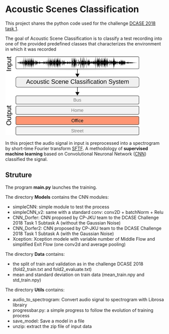# Acoustic Scenes Classification

This project shares the python code used for the challenge [DCASE 2018 task 1](http://dcase.community/challenge2018/index).

The goal of Acoustic Scene Classification is to classify a test recording into one of the provided predefined classes that characterizes the environment in which it was recorded

![ASC schema](https://raw.githubusercontent.com/Splumecocq/AcousticScenesClassification/master/Image/Schema-acoustic-scene-classification.jpg)

In this project the audio signal in input is preprocessed into a spectrogram by short-time Fourier transform [SFTF](https://en.wikipedia.org/wiki/Short-time_Fourier_transform).
A methodology of **supervised machine learning** based on Convolutional Neuronal Network ([CNN](https://en.wikipedia.org/wiki/Convolutional_neural_network)) classified the signal.

## Struture
The program **main.py** launches the training.

The directory **Models** contains the CNN modules:
* simpleCNN: simple module to test the process
* simpleCNN_v2: same with a standard conv: conv2D + batchNorm + Relu
* CNN_Dorfer: CNN proposed by CP-JKU team to the DCASE Challenge 2018 Task 1 Subtask A (without the Gaussian Noise)
* CNN_Dorfer2: CNN proposed by CP-JKU team to the DCASE Challenge 2018 Task 1 Subtask A (with the Gaussian Noise)
* Xception: Xception modele with variable number of Middle Flow and simplified Exit Flow (one conv2d and average pooling)


The directory **Data** contains:
* the split of train and validation as in the challenge DCASE 2018 (fold2_train.txt and fold2_evaluate.txt)
* mean and standard deviation on train data (mean_train.npy and std_train.npy)

The directory **Utils** contains:
* audio_to_spectrogram: Convert audio signal to spectrogram with Librosa librairy
* progressbar.py: a simple progress to follow the evolution of training process
* save_model: Save a model in a file
* unzip: extract the zip file of input data



